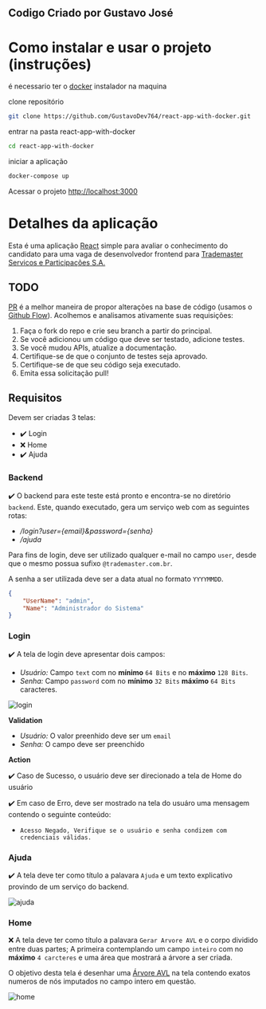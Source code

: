 ## Codigo Criado por Gustavo José

# Como instalar e usar o projeto (instruções)
é necessario ter o [docker](https://www.docker.com/products/docker-desktop) instalador na maquina
<p>clone repositório</p>

```sh
git clone https://github.com/GustavoDev764/react-app-with-docker.git
```
entrar na pasta react-app-with-docker
```sh
cd react-app-with-docker
```

iniciar a aplicação
```sh
docker-compose up
```

Acessar o projeto
[http://localhost:3000](http://localhost:3000)

# Detalhes da aplicação
Esta é uma aplicação [React](https://reactjs.org/) simple para avaliar o conhecimento do candidato para uma vaga de desenvolvedor frontend para [Trademaster Servicos e Participações S.A.](https://www.trademaster.com.br/) 

## TODO
[PR](https://docs.github.com/pt/free-pro-team@latest/github/collaborating-with-issues-and-pull-requests/about-pull-requests) é a melhor maneira de propor alterações na base de código (usamos o [Github Flow](https://guides.github.com/introduction/flow/index.html)). Acolhemos e analisamos ativamente suas requisições:

1. Faça o fork do repo e crie seu branch a partir do principal.
2. Se você adicionou um código que deve ser testado, adicione testes.
3. Se você mudou APIs, atualize a documentação.
4. Certifique-se de que o conjunto de testes seja aprovado.
5. Certifique-se de que seu código seja executado.
6. Emita essa solicitação pull!

## Requisitos

Devem ser criadas 3 telas:
- :heavy_check_mark: Login 
- :x: Home
- :heavy_check_mark: Ajuda

### Backend

:heavy_check_mark: O backend para este teste está pronto e encontra-se no diretório `backend`. Este, quando executado, gera um serviço web com as seguintes rotas:
 - _/login?user={email}&password={senha}_
 - _/ajuda_ 

Para fins de login, deve ser utilizado qualquer e-mail no campo `user`, desde que o mesmo possua sufixo `@trademaster.com.br`.

A senha a ser utilizada deve ser a data atual no formato `YYYYMMDD`.

```json
{
    "UserName": "admin",
    "Name": "Administrador do Sistema"
}
```

### Login

:heavy_check_mark: A tela de login deve apresentar dois campos:
- _Usuário:_ Campo `text` com no __mínimo__ `64 Bits` e no __máximo__ `128 Bits`.  
- _Senha:_ Campo `password` com no __mínimo__ `32 Bits` __máximo__ `64 Bits` caracteres.

![login](https://github.com/trademasterbr/test-react/raw/main/wireframe/login.png)


__Validation__
- _Usuário:_  O valor preenhido deve ser um `email`  
- _Senha:_ O campo deve ser preenchido

__Action__

:heavy_check_mark: Caso de Sucesso, o usuário deve ser direcionado a tela de Home do usuário

:heavy_check_mark: Em caso de Erro, deve ser mostrado na tela do usuáro uma mensagem contendo o seguinte conteúdo:
- `Acesso Negado, Verifique se o usuário e senha condizem com credenciais válidas.`

### Ajuda

:heavy_check_mark: A tela deve ter como título a palavara `Ajuda` e um texto explicativo provindo de um serviço do backend.

![ajuda](https://github.com/trademasterbr/test-react/raw/main/wireframe/ajuda.png)

### Home

:x: A tela deve ter como título a palavara `Gerar Arvore AVL` e o corpo dividido entre duas partes; A primeira contemplando um campo `inteiro` com no __máximo__ `4 carcteres` e uma área que mostrará a árvore a ser criada.

O objetivo desta tela é desenhar uma [Árvore AVL](http://dcm.ffclrp.usp.br/~augusto/teaching/aedi/AED-I-Arvores-AVL.pdf) na tela contendo exatos numeros de nós imputados no campo intero em questão.

![home](https://github.com/trademasterbr/test-react/raw/main/wireframe/home.png)
